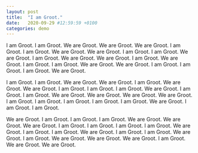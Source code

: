 ```yaml
---
layout: post
title:  "I am Groot."
date:   2020-09-29 #12:59:59 +0100
categories: demo
---
```

I am Groot. I am Groot. We are Groot. We are Groot. We are Groot. I am Groot. I am Groot. We are Groot. We are Groot. I am Groot. I am Groot. We are Groot. I am Groot. We are Groot. We are Groot. I am Groot. We are Groot. I am Groot. I am Groot. We are Groot. We are Groot. I am Groot. I am Groot. I am Groot. We are Groot. 

I am Groot. I am Groot. We are Groot. We are Groot. I am Groot. We are Groot. We are Groot. I am Groot. I am Groot. I am Groot. We are Groot. I am Groot. I am Groot. We are Groot. We are Groot. We are Groot. We are Groot. I am Groot. I am Groot. I am Groot. I am Groot. I am Groot. We are Groot. I am Groot. I am Groot. 

We are Groot. I am Groot. I am Groot. I am Groot. We are Groot. We are Groot. We are Groot. I am Groot. I am Groot. I am Groot. I am Groot. We are Groot. I am Groot. I am Groot. We are Groot. I am Groot. I am Groot. We are Groot. I am Groot. We are Groot. We are Groot. We are Groot. I am Groot. We are Groot. We are Groot. 